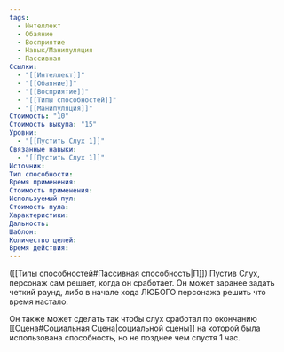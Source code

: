 ```yaml
---
tags:
  - Интеллект
  - Обаяние
  - Восприятие
  - Навык/Манипуляция
  - Пассивная
Ссылки:
  - "[[Интеллект]]"
  - "[[Обаяние]]"
  - "[[Восприятие]]"
  - "[[Типы способностей]]"
  - "[[Манипуляция]]"
Стоимость: "10"
Стоимость выкупа: "15"
Уровни:
  - "[[Пустить Слух 1]]"
Связанные навыки:
  - "[[Пустить Слух 1]]"
Источник:
Тип способности:
Время применения:
Стоимость применения:
Используемый пул:
Стоимость пула:
Характеристики:
Дальность:
Шаблон:
Количество целей:
Время действия:
---
```

([[Типы способностей#Пассивная способность|П]]) Пустив Слух, персонаж сам решает, когда он сработает. Он может заранее задать четкий раунд, либо в начале хода ЛЮБОГО персонажа решить что время настало. 

Он также может сделать так чтобы слух сработал по окончанию [[Сцена#Социальная Сцена|социальной сцены]] на которой была использована способность, но не позднее чем спустя 1 час. 